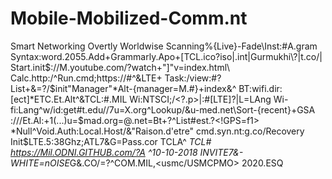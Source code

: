 # Mobile-Mobilized-Comm.nt
Smart Networking Overtly Worldwise
Scanning%{Live}-Fade\Inst:#A.gram
Syntax:word.2055.Add+Grammarly.Apo+[TCL.ico?iso|.int|Gurmukhi\\?|t.co/|
Start.init$://M.youtube.com/?watch+"]"v=index.html\
Calc.http:/^Run.cmd;https://#^&LTE+
Task:/view:#?List+&=?/$init"Manager"*Alt-{manager=M.#}+index&^
BT:wifi.dir:[ect]*ETC.Et.Alt^&TCL:#.MIL
Wi:NTSCI;/<?.p>|:#\[LTE]?|L=LAng
Wi-fi:Lang^w/id:get#t.edu//7u=X.org^Lookup/&u-med.net\\Sort-{recent}+GSA
:///Et.Al:+1(...)u=$mad.org=@.net=Bt+?^List#est.?<!GPS=f1>
*Null^Void.Auth:Local.Host/&"Raison.d'etre"
cmd.syn.nt:g.co/Recovery
Init$LTE.5:38Ghz;ATL7&G=Pass.cor
TCLA^
*TCL#
https://Mil.ODNI.GITHUB.com/?A
^10-10-2018
INVITE7&-WHITE=nOISE*G&.CO/=?^COM.MIL,<usmc/USMCPMO>
2020.ESQ
